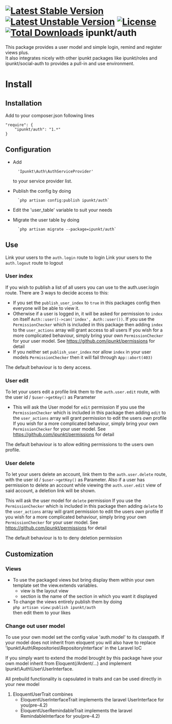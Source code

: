 [![Latest Stable Version](https://poser.pugx.org/ipunkt/auth/v/stable.svg)](https://packagist.org/packages/ipunkt/auth) [![Latest Unstable Version](https://poser.pugx.org/ipunkt/auth/v/unstable.svg)](https://packagist.org/packages/ipunkt/auth) [![License](https://poser.pugx.org/ipunkt/auth/license.svg)](https://packagist.org/packages/ipunkt/auth) [![Total Downloads](https://poser.pugx.org/ipunkt/auth/downloads.svg)](https://packagist.org/packages/ipunkt/auth)
ipunkt/auth
===========
This package provides a user model and simple login, remind and register views plus.  
It also integrates nicely with other ipunkt packages like ipunkt/roles and ipunkt/social-auth to provides a pull-in and
use environment.

# Install

## Installation

Add to your composer.json following lines

	"require": {
		"ipunkt/auth": "1.*"
	}

## Configuration

- Add 

        'Ipunkt\Auth\AuthServiceProvider'
    
    to your service provider list.  
- Publish the config by doing

        `php artisan config:publish ipunkt/auth`
	
- Edit the 'user_table' variable to suit your needs
- Migrate the user table by doing

        `php artisan migrate --package=ipunkt/auth`

## Use

Link your users to the `auth.login` route to login
Link your users to the `auth.logout` route to logout

### User index
If you wish to publish a list of all users you can use to the auth.user.login route.
There are 3 ways to decide access to this:
- If you set the `publish_user_index` to `true` in this packages config then everyone will be able to view it.
- Otherwise if a user is logged in, it will be asked for permission to `index` on itself `Auth::user()->can('index', Auth::user())`.
        If you use the `PermissionChecker` which is included in this package then adding `index` to the `user_actions` array will grant access to all users
        If you wish for a more complicated behaviour, simply bring your own `PermissionChecker` for your user model. See https://github.com/ipunkt/permissions for detail
- If you neither set `publish_user_index` nor allow `index` in your user models `PermissionChecker` then it will fail through `App::abort(403)`

The default behaviour is to deny access.

### User edit
To let your users edit a profile link them to the `auth.user.edit` route, with the user id / `$user->getKey()` as Parameter
- This will ask the User model for `edit` permission
        If you use the `PermissionChecker` which is included in this package then adding `edit` to the `user_actions` array will grant permission to edit the users _own_ profile
	If you wish for a more complicated behaviour, simply bring your own `PermissionChecker` for your user model. See https://github.com/ipunkt/permissions for detail

The default behaviour is to allow editing permissions to the users own profile.

### User delete
To let your users delete an account, link them to the `auth.user.delete` route, with the user id / `$user->getKey()` as Parameter.
Also if a user has permission to delete an account while viewing the `auth.user.edit` view of said account, a deletion link will be shown.

This will ask the user model for `delete` permission
        If you use the `PermissionChecker` which is included in this package then adding `delete` to the `user_actions` array will grant permission to edit the users _own_ profile
	If you wish for a more complicated behaviour, simply bring your own `PermissionChecker` for your user model. See https://github.com/ipunkt/permissions for detail

The default behaviour is to to deny deletion permission

## Customization

### Views

- To use the packaged views but bring display them within your own template set the view.extends variables.
    - view is the layout view
    - section is the name of the section in which you want it displayed
- To change the views entirely publish them by doing  
    `php artisan view:publish ipunkt/auth`  
    then edit them to your likes

### Change out user model
To use your own model set the config value 'auth.model' to its classpath.
If your model does not inherit from eloquent you will also have to replace
'Ipunkt\Auth\Repositories\RepositoryInterface' in the Laravel IoC

If you simply want to extend the model brought by this package have your own model inherit from Eloquent(/Ardent/...)
and implement Ipunkt\Auth\User\UserInterface.

All prebuild functionality is capsulated in traits and can be used directly in your new model

1. EloquentUserTrait combines
    * EloquentUserInterfaceTrait implements the laravel UserInterface for you(pre-4.2)
    * EloquentUserRemindableTrait implements the laravel RemindableInterface for you(pre-4.2)
